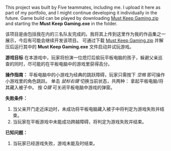 This project was built by Five teammates, including me. I upload it here as part of my portfolio, and I might continue developing it individually in the future.
Game build can be played by downloading [Must Keep Gaming.zip](https://github.com/RockaQrow00/Must-Keep-Gaming/blob/main/Must%20Keep%20Gaming.zip) and starting the **Must Keep Gaming.exe** in the folder.


该项目是由包括我在内的三名队友完成的。我将其上传到这里作为我的作品集之一展示，今后有可能会继续开发该项目。
可通过下载 [Must Keep Gaming.zip](https://github.com/RockaQrow00/Must-Keep-Gaming/blob/main/Must%20Keep%20Gaming.zip) 并解压后运行其中的 **Must Keep Gaming.exe** 文件启动并试玩游戏。

**游戏目标**
在本游戏中，玩家将扮演一位熄灯后偷玩平板电脑的孩子，躲避父亲巡查的同时，尽可能的在平板电脑中的游戏里获得高分。

**操作指南：**
平板电脑中的小游戏为经典的跳跃障碍，玩家只需按下 _空格_ 即可操作小游戏里的角色跳跃。
单击 _鼠标右键_ 切换当前状态，共两种： 拿起平板电脑/将其藏入被子中。
按 _Q键_ 可关闭平板电脑中游戏的弹窗。

**失败条件：**
1. 当父亲开门走近床边时，未成功将平板电脑藏入被子中将判定为游戏失败并结束。
2. 当玩家在平板游戏中未能成功跨越障碍，将判定为游戏失败并结束。

**已知问题：**
1. 当玩家已经游戏失败，游戏未能及时结束。
